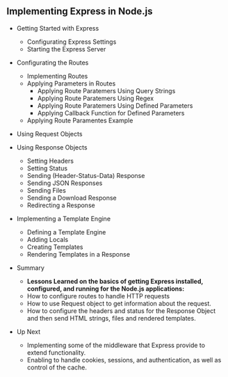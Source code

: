 ## Implementing Express in Node.js 

- Getting Started with Express
  - Configurating Express Settings
  - Starting the Express Server
	
- Configurating the Routes
  - Implementing Routes
  - Applying Parameters in Routes
    - Applying Route Paratemers Using Query Strings
    - Applying Route Paratemers Using Regex
    - Applying Route Paratemers Using Defined Parameters
    - Applying Callback Function for Defined Parameters
  - Applying Route Paramentes Example		

- Using Request Objects
	
- Using Response Objects
  - Setting Headers
  - Setting Status
  - Sending (Header-Status-Data) Response
  - Sending JSON Responses
  - Sending Files
  - Sending a Download Response
  - Redirecting a Response

- Implementing a Template Engine
  - Defining a Template Engine
  - Adding Locals
  - Creating Templates
  - Rendering Templates in a Response

- Summary
  - **Lessons Learned on the basics of getting Express installed, configured, and running for the Node.js applications:**
  - How to configure routes to handle HTTP requests
  - How to use Request object to get information about the request.
  - How to configure the headers and status for the Response Object and then send HTML strings, files and rendered templates.

- Up Next
  - Implementing some of the middleware that Express provide to extend functionality.
  - Enabling to handle cookies, sessions, and authentication, as well as control of the cache.
